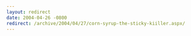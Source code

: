 ```yaml
---
layout: redirect
date: 2004-04-26 -0800
redirect: /archive/2004/04/27/corn-syrup-the-sticky-kiiller.aspx/
---
```

